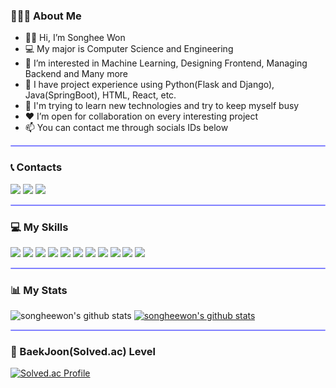 ### 🙋🏻‍♀ About Me
- 👋🏻 Hi, I’m Songhee Won <br/> 
- 💻 My major is Computer Science and Engineering<br>
- 👀 I’m interested in Machine Learning, Designing Frontend, Managing Backend and Many more<br/>
- 🔧 I have project experience using Python(Flask and Django), Java(SpringBoot), HTML, React, etc.
- 🌱 I'm trying to learn new technologies and try to keep myself busy<br/>
- ❤ I’m open for collaboration on every interesting project <br/>
- 📫 You can contact me through socials IDs below <br/>

<hr style="height:2px;border-width:1;border-radius: 5px;color:gray;background-color:#8080ff">

### 📞 Contacts
<p>
  <a href="https://naeilbaeumdan-songheew.tistory.com/" target="_blank"><img src="https://img.shields.io/badge/TIL Blog-DD0B78?style=flat-square&logo=GitHub%20Sponsors&logoColor=white"/></a>
  <a href="mailto:songheew1020@gmail.com" target="_blank"><img src="https://img.shields.io/badge/songheew1020@gmail.com-EA4335?style=flat-square&logo=Gmail&logoColor=white"/></a>
  <a href="https://www.instagram.com/songheew/"><img src="http://img.shields.io/badge/-Instagram-black?style=flat&logo=Instagram&link=https://instagram.com/songheew.dev/"/></a>
</p>

<hr style="height:2px;border-width:1;border-radius: 5px;color:gray;background-color:#8080ff">

### 💻 My Skills
<p>
    <img src="https://img.shields.io/badge/python-6DB33F?style=for-the-badge&logo=python&logoColor=white"> 
    <img src="https://img.shields.io/badge/java-FCC624?style=for-the-badge&logo=java&logoColor=black">
    <img src="https://img.shields.io/badge/javascript-F7DF1E?style=for-the-badge&logo=javascript&logoColor=black">
    <img src="https://img.shields.io/badge/spring-6DB33F?style=for-the-badge&logo=spring&logoColor=white">
    <img src="https://img.shields.io/badge/django-092E20?style=for-the-badge&logo=django&logoColor=white">
    <img src="https://img.shields.io/badge/flask-000000?style=for-the-badge&logo=flask&logoColor=white">
    <img src="https://img.shields.io/badge/vue.js-4FC08D?style=for-the-badge&logo=vue.js&logoColor=white"> 
    <img src="https://img.shields.io/badge/html5-E34F26?style=for-the-badge&logo=html5&logoColor=white">
    <img src="https://img.shields.io/badge/react-092220?style=for-the-badge&logo=react&logoColor=white">
    <img src="https://img.shields.io/badge/mysql-4479A1?style=for-the-badge&logo=mysql&logoColor=white">
    <img src="https://img.shields.io/badge/mongoDB-47A248?style=for-the-badge&logo=MongoDB&logoColor=white">
</p>

<hr style="height:2px;border-width:1;border-radius: 5px;color:gray;background-color:#8080ff">

### 📊 My Stats
![songheewon's github stats](https://github-readme-stats.vercel.app/api?username=songheewon&show_icons=true)
[![songheewon's github stats](https://github-readme-stats.vercel.app/api/top-langs/?username=songheewon&show_icons=true&title_color=004386&icon_color=004386&layout=compact)](https://github.com/songheewon)

<hr style="height:2px;border-width:1;border-radius: 5px;color:gray;background-color:#8080ff">

### 🥇 BaekJoon(Solved.ac) Level
[![Solved.ac Profile](http://mazassumnida.wtf/api/v2/generate_badge?boj=songheew)](https://solved.ac/songheew/)
